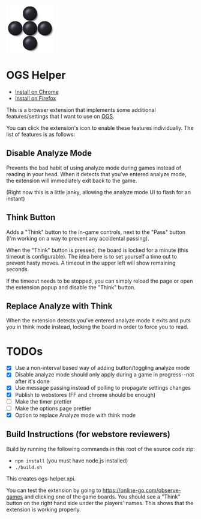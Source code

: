 ![logo](./resources/img/icon128.png)

# OGS Helper

- [Install on Chrome](https://chrome.google.com/webstore/detail/ogs-helper/biiacfebamlnmhlnfccicadcgdbclmei)
- [Install on Firefox](https://addons.mozilla.org/en-US/firefox/addon/ogs-helper)

This is a browser extension that implements some additional features/settings that I want to use on [OGS](https://online-go.com).

You can click the extension's icon to enable these features individually. The list of features is as follows:

## Disable Analyze Mode

Prevents the bad habit of using analyze mode during games instead of reading in your head. When it detects that you've entered analyze mode,
the extension will immediately exit back to the game.

(Right now this is a little janky, allowing the analyze mode UI to flash for an instant)

## Think Button

Adds a "Think" button to the in-game controls, next to the "Pass" button (I'm working on a way to prevent any accidental passing).

When the "Think" button is pressed, the board is locked for a minute (this timeout is configurable). The idea here is to set yourself a time out to
prevent hasty moves. A timeout in the upper left will show remaining seconds.

If the timeout needs to be stopped, you can simply reload the page or open the extension popup and disable the "Think" button.

## Replace Analyze with Think

When the extension detects you've entered analyze mode it exits and puts you in think mode instead, locking the board in order to force you to read.

# TODOs

- [x] Use a non-interval based way of adding button/toggling analyze mode
- [x] Disable analyze mode should only apply during a game in progress--not after it's done
- [x] Use message passing instead of polling to propagate settings changes
- [x] Publish to webstores (FF and chrome should be enough)
- [ ] Make the timer prettier
- [ ] Make the options page prettier
- [x] Option to replace Analyze mode with think mode

## Build Instructions (for webstore reviewers)

Build by running the following commands in this root of the source code zip:

- `npm install` (you must have node.js installed)
- `./build.sh`

This creates ogs-helper.xpi.

You can test the extension by going to https://online-go.com/observe-games and clicking one of the game boards. You should see a "Think" button on the right hand side under the players' names. This shows that the extension is working properly.
